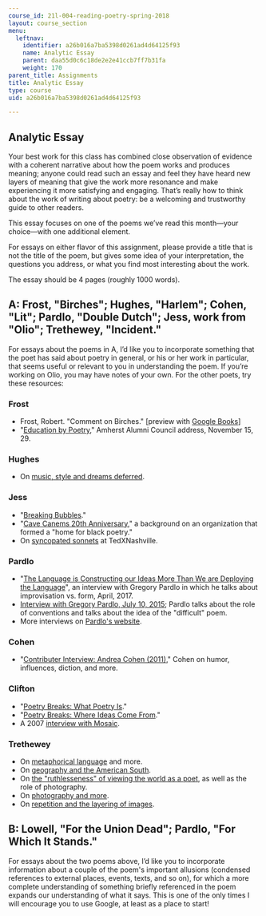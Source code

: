```yaml
---
course_id: 21l-004-reading-poetry-spring-2018
layout: course_section
menu:
  leftnav:
    identifier: a26b016a7ba5398d0261ad4d64125f93
    name: Analytic Essay
    parent: daa55d0c6c18de2e2e41ccb7ff7b31fa
    weight: 170
parent_title: Assignments
title: Analytic Essay
type: course
uid: a26b016a7ba5398d0261ad4d64125f93

---
```


Analytic Essay
--------------

Your best work for this class has combined close observation of evidence with a coherent narrative about how the poem works and produces meaning; anyone could read such an essay and feel they have heard new layers of meaning that give the work more resonance and make experiencing it more satisfying and engaging. That’s really how to think about the work of writing about poetry: be a welcoming and trustworthy guide to other readers.

This essay focuses on one of the poems we’ve read this month—your choice—with one additional element.

For essays on either flavor of this assignment, please provide a title that is not the title of the poem, but gives some idea of your interpretation, the questions you address, or what you find most interesting about the work.

The essay should be 4 pages (roughly 1000 words).

A: Frost, "Birches"; Hughes, "Harlem"; Cohen, "Lit"; Pardlo, "Double Dutch"; Jess, work from "Olio"; Trethewey, "Incident."
---------------------------------------------------------------------------------------------------------------------------

For essays about the poems in A, I’d like you to incorporate something that the poet has said about poetry in general, or his or her work in particular, that seems useful or relevant to you in understanding the poem. If you’re working on Olio, you may have notes of your own. For the other poets, try these resources:

### Frost

*   Frost, Robert. "Comment on Birches." \[preview with [Google Books](https://books.google.com/books?id=y3_GxPnBbI4C&lpg=PA113&ots=rAu7blFZs0&dq=%22the%20tide%20of%20evil%20rises.%20your%20ark%20is%20sailing%22&pg=PA113#v=onepage&q&f=false)\]
*   "[Education by Poetry](http://www.en.utexas.edu/amlit/amlitprivate/scans/edbypo.html)," Amherst Alumni Council address, November 15, 29.

### Hughes

*   On [music, style and dreams deferred](https://www.poetryfoundation.org/articles/69394/jazz-as-communication).

### Jess

*   "[Breaking Bubbles](https://www.poetryfoundation.org/harriet/2016/11/breaking-bubbles)."
*   "[Cave Canems 20th Anniversary](https://www.poetryfoundation.org/harriet/2016/11/cave-canems-twentieth-anniversary)," a background on an organization that formed a "home for black poetry."
*   On [syncopated sonnets](https://www.youtube.com/watch?v=OmtH0A5mVnA) at TedXNashville.

### Pardlo

*   "[The Language is Constructing our Ideas More Than We are Deploying the Language](http://gulfcoastmag.org/reviews-and-interviews/art-and-reviews/an-interview-with-gregory-pardlo/)", an interview with Gregory Pardlo in which he talks about improvisation vs. form, April, 2017.
*   [Interview with Gregory Pardlo, July 10, 2015](https://www.theblueshiftjournal.com/single-post/2015/07/10/Interview-with-Gregory-Pardlo); Pardlo talks about the role of conventions and talks about the idea of the "difficult" poem.
*   More interviews on [Pardlo's website](http://pardlo.net/interviews).

### Cohen

*   "[Contributer Interview: Andrea Cohen (2011)](https://memoriousmag.wordpress.com/2011/03/29/contributor-interview-andrea-cohen/)," Cohen on humor, influences, diction, and more.

### Clifton

*   "[Poetry Breaks: What Poetry Is](https://www.youtube.com/watch?v=qfYCRZ9LVh4)."
*   "[Poetry Breaks: Where Ideas Come From](https://www.youtube.com/watch?v=50cQSk_sF4Q)."
*   A 2007 [interview with Mosaic](https://mosaicmagazine.org/lucille-clifton-interview/#.WtC9_YjwZaQ).

### Trethewey

*   On [metaphorical language](https://lareviewofbooks.org/article/the-public-life-of-poetry-an-interview-with-natasha-trethewey) and more.
*   On [geography and the American South](https://gardenandgun.com/articles/gg-interview-natasha-trethewey/).
*   On [the "ruthlesseness" of viewing the world as a poet](https://www.oxfordamerican.org/item/745-natasha-trethewey-language-and-ruthlessness), as well as the role of photography.
*   On [photography and more](https://muse.jhu.edu/article/5478).
*   On [repetition and the layering of images](http://archived.waccamawjournal.com/pages.php?x=324).

B: Lowell, "For the Union Dead"; Pardlo, "For Which It Stands."
---------------------------------------------------------------

For essays about the two poems above, I’d like you to incorporate information about a couple of the poem's important allusions (condensed references to external places, events, texts, and so on), for which a more complete understanding of something briefly referenced in the poem expands our understanding of what it says. This is one of the only times I will encourage you to use Google, at least as a place to start!